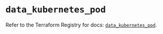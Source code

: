 # `data_kubernetes_pod`

Refer to the Terraform Registry for docs: [`data_kubernetes_pod`](https://registry.terraform.io/providers/hashicorp/kubernetes/2.29.0/docs/data-sources/pod).
